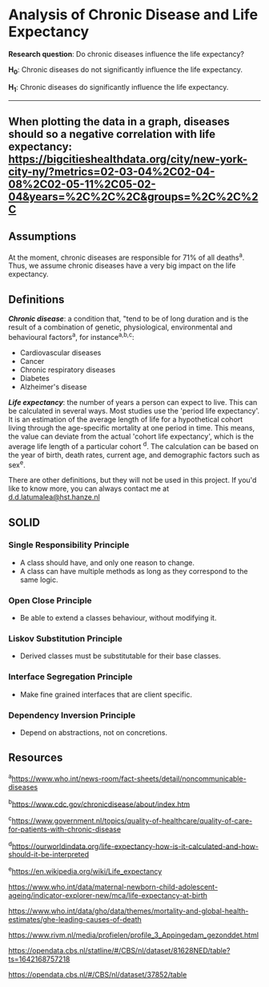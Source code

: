 # Analysis of Chronic Disease and Life Expectancy

**Research question**: Do chronic diseases influence the life expectancy?

**H<sub>0</sub>**: Chronic diseases do not significantly influence the life expectancy.

**H<sub>1</sub>**: Chronic diseases do significantly influence the life expectancy.

-------
When plotting the data in a graph, diseases should so a negative correlation with life expectancy:
https://bigcitieshealthdata.org/city/new-york-city-ny/?metrics=02-03-04%2C02-04-08%2C02-05-11%2C05-02-04&years=%2C%2C%2C&groups=%2C%2C%2C
-------

## Assumptions
At the moment, chronic diseases are responsible
for 71% of all deaths<sup>a</sup>. Thus, we assume chronic diseases have a very big impact on the life expectancy.

## Definitions
***Chronic disease***: a condition that, "tend to be of long duration and is the result of a
combination of genetic, physiological, environmental and behavioural factors<sup>a</sup>, for instance<sup>a,b,c</sup>:
<ul>
<li>Cardiovascular diseases</li>
<li>Cancer</li>
<li>Chronic respiratory diseases</li>
<li>Diabetes</li>
<li>Alzheimer's disease</li>
</ul>

***Life expectancy***: the number of years a person can expect to live. 
This can be calculated in several ways. Most studies use the 'period life expectancy'. It is an estimation of the average length of life
for a hypothetical cohort living through the age-specific mortality at one period in time. This means, the value can
deviate from the actual 'cohort life expectancy', which is the average life length of a particular cohort <sup>d</sup>.
The calculation can be based on the year of birth, death rates, current age, and demographic factors such as sex<sup>e</sup>.    

There are other definitions, but they will not be used in this project. If you'd like to know more, you can always contact me at d.d.latumalea@hst.hanze.nl

## SOLID
### Single Responsibility Principle
- A class should have, and only one reason to change.
- A class can have multiple methods as long as they correspond to the same logic.

### Open Close Principle
- Be able to extend a classes behaviour, without modifying it.

### Liskov Substitution Principle
- Derived classes must be substitutable for their base classes.

### Interface Segregation Principle
- Make fine grained interfaces that are client specific.

### Dependency Inversion Principle
- Depend on abstractions, not on concretions.


## Resources
<sup>a</sup>https://www.who.int/news-room/fact-sheets/detail/noncommunicable-diseases

<sup>b</sup>https://www.cdc.gov/chronicdisease/about/index.htm

<sup>c</sup>https://www.government.nl/topics/quality-of-healthcare/quality-of-care-for-patients-with-chronic-disease

<sup>d</sup>https://ourworldindata.org/life-expectancy-how-is-it-calculated-and-how-should-it-be-interpreted

<sup>e</sup>https://en.wikipedia.org/wiki/Life_expectancy

https://www.who.int/data/maternal-newborn-child-adolescent-ageing/indicator-explorer-new/mca/life-expectancy-at-birth

https://www.who.int/data/gho/data/themes/mortality-and-global-health-estimates/ghe-leading-causes-of-death

https://www.rivm.nl/media/profielen/profile_3_Appingedam_gezonddet.html

https://opendata.cbs.nl/statline/#/CBS/nl/dataset/81628NED/table?ts=1642168757218

https://opendata.cbs.nl/#/CBS/nl/dataset/37852/table

